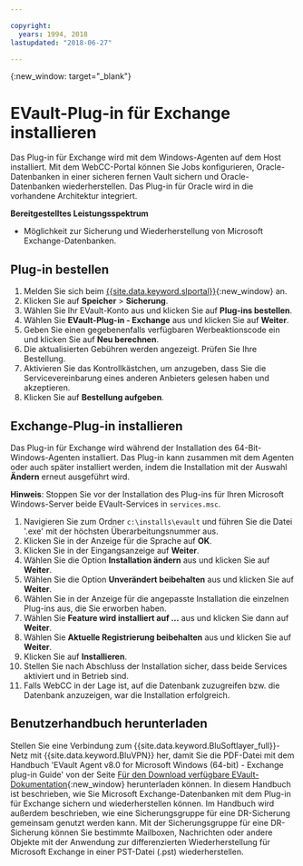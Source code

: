 ```yaml
---

copyright:
  years: 1994, 2018
lastupdated: "2018-06-27"

---
```

{:new_window: target="_blank"}

# EVault-Plug-in für Exchange installieren

Das Plug-in für Exchange wird mit dem Windows-Agenten auf dem Host installiert. Mit dem WebCC-Portal können Sie Jobs konfigurieren, Oracle-Datenbanken in einer sicheren fernen Vault sichern und Oracle-Datenbanken wiederherstellen. Das Plug-in für Oracle wird in die vorhandene Architektur integriert.

**Bereitgestelltes Leistungsspektrum**

- Möglichkeit zur Sicherung und Wiederherstellung von Microsoft Exchange-Datenbanken.

## Plug-in bestellen

1. Melden Sie sich beim [{{site.data.keyword.slportal}}](https://control.softlayer.com/){:new_window} an.
2. Klicken Sie auf **Speicher** > **Sicherung**.
3. Wählen Sie Ihr EVault-Konto aus und klicken Sie auf **Plug-ins bestellen**.
4. Wählen Sie **EVault-Plug-in - Exchange** aus und klicken Sie auf **Weiter**.
5. Geben Sie einen gegebenenfalls verfügbaren Werbeaktionscode ein und klicken Sie auf **Neu berechnen**.
6. Die aktualisierten Gebühren werden angezeigt. Prüfen Sie Ihre Bestellung.
7. Aktivieren Sie das Kontrollkästchen, um anzugeben, dass Sie die Servicevereinbarung eines anderen Anbieters gelesen haben und akzeptieren. 
8. Klicken Sie auf **Bestellung aufgeben**.

## Exchange-Plug-in installieren

Das Plug-in für Exchange wird während der Installation des 64-Bit-Windows-Agenten installiert. Das Plug-in kann zusammen mit dem Agenten oder auch später installiert werden, indem die Installation mit der Auswahl **Ändern** erneut ausgeführt wird.

**Hinweis**: Stoppen Sie vor der Installation des Plug-ins für Ihren Microsoft Windows-Server beide EVault-Services in `services.msc`.  

1. Navigieren Sie zum Ordner `c:\installs\evault` und führen Sie die Datei '.exe' mit der höchsten Überarbeitungsnummer aus.
2. Klicken Sie in der Anzeige für die Sprache auf **OK**.
3. Klicken Sie in der Eingangsanzeige auf **Weiter**.
4. Wählen Sie die Option **Installation ändern** aus und klicken Sie auf **Weiter**.
5. Wählen Sie die Option **Unverändert beibehalten** aus und klicken Sie auf **Weiter**.
6. Wählen Sie in der Anzeige für die angepasste Installation die einzelnen Plug-ins aus, die Sie erworben haben. 
7. Wählen Sie **Feature wird installiert auf ...** aus und klicken Sie dann auf **Weiter**.
8. Wählen Sie **Aktuelle Registrierung beibehalten** aus und klicken Sie auf **Weiter**.
9. Klicken Sie auf **Installieren**.
10. Stellen Sie nach Abschluss der Installation sicher, dass beide Services aktiviert und in Betrieb sind.
11. Falls WebCC in der Lage ist, auf die Datenbank zuzugreifen bzw. die Datenbank anzuzeigen, war die Installation erfolgreich. 

## Benutzerhandbuch herunterladen

Stellen Sie eine Verbindung zum {{site.data.keyword.BluSoftlayer_full}}-Netz mit {{site.data.keyword.BluVPN}} her, damit Sie die PDF-Datei mit dem Handbuch 'EVault Agent v8.0 for Microsoft Windows (64-bit) - Exchange plug-in Guide' von der Seite [Für den Download verfügbare EVault-Dokumentation](http://downloads.service.softlayer.com/evault/Documentation/){:new_window} herunterladen können. In diesem Handbuch ist beschrieben, wie Sie Microsoft Exchange-Datenbanken mit dem Plug-in für Exchange sichern und wiederherstellen können. Im Handbuch wird außerdem beschrieben, wie eine Sicherungsgruppe für eine DR-Sicherung gemeinsam genutzt werden kann. Mit der Sicherungsgruppe für eine DR-Sicherung können Sie bestimmte Mailboxen, Nachrichten oder andere Objekte mit der Anwendung zur differenzierten Wiederherstellung für Microsoft Exchange in einer PST-Datei (.pst) wiederherstellen.

